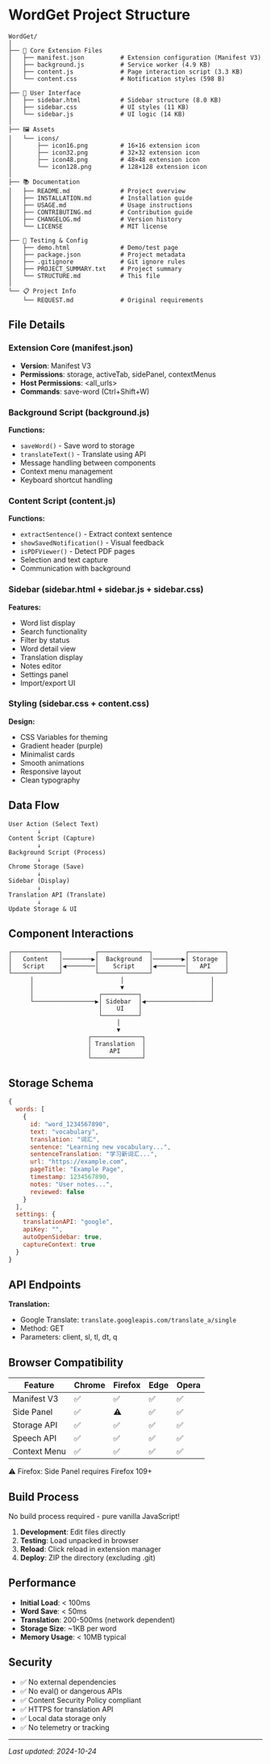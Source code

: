 # WordGet Project Structure

```
WordGet/
│
├── 📄 Core Extension Files
│   ├── manifest.json          # Extension configuration (Manifest V3)
│   ├── background.js          # Service worker (4.9 KB)
│   ├── content.js             # Page interaction script (3.3 KB)
│   └── content.css            # Notification styles (598 B)
│
├── 🎨 User Interface
│   ├── sidebar.html           # Sidebar structure (8.0 KB)
│   ├── sidebar.css            # UI styles (11 KB)
│   └── sidebar.js             # UI logic (14 KB)
│
├── 🖼️ Assets
│   └── icons/
│       ├── icon16.png         # 16×16 extension icon
│       ├── icon32.png         # 32×32 extension icon
│       ├── icon48.png         # 48×48 extension icon
│       └── icon128.png        # 128×128 extension icon
│
├── 📚 Documentation
│   ├── README.md              # Project overview
│   ├── INSTALLATION.md        # Installation guide
│   ├── USAGE.md               # Usage instructions
│   ├── CONTRIBUTING.md        # Contribution guide
│   ├── CHANGELOG.md           # Version history
│   └── LICENSE                # MIT license
│
├── 🧪 Testing & Config
│   ├── demo.html              # Demo/test page
│   ├── package.json           # Project metadata
│   ├── .gitignore             # Git ignore rules
│   ├── PROJECT_SUMMARY.txt    # Project summary
│   └── STRUCTURE.md           # This file
│
└── 📋 Project Info
    └── REQUEST.md             # Original requirements

```

## File Details

### Extension Core (manifest.json)
- **Version**: Manifest V3
- **Permissions**: storage, activeTab, sidePanel, contextMenus
- **Host Permissions**: <all_urls>
- **Commands**: save-word (Ctrl+Shift+W)

### Background Script (background.js)
**Functions:**
- `saveWord()` - Save word to storage
- `translateText()` - Translate using API
- Message handling between components
- Context menu management
- Keyboard shortcut handling

### Content Script (content.js)
**Functions:**
- `extractSentence()` - Extract context sentence
- `showSavedNotification()` - Visual feedback
- `isPDFViewer()` - Detect PDF pages
- Selection and text capture
- Communication with background

### Sidebar (sidebar.html + sidebar.js + sidebar.css)
**Features:**
- Word list display
- Search functionality
- Filter by status
- Word detail view
- Translation display
- Notes editor
- Settings panel
- Import/export UI

### Styling (sidebar.css + content.css)
**Design:**
- CSS Variables for theming
- Gradient header (purple)
- Minimalist cards
- Smooth animations
- Responsive layout
- Clean typography

## Data Flow

```
User Action (Select Text)
        ↓
Content Script (Capture)
        ↓
Background Script (Process)
        ↓
Chrome Storage (Save)
        ↓
Sidebar (Display)
        ↓
Translation API (Translate)
        ↓
Update Storage & UI
```

## Component Interactions

```
┌─────────────┐         ┌──────────────┐         ┌──────────┐
│   Content   │────────▶│  Background  │────────▶│ Storage  │
│   Script    │◀────────│    Script    │◀────────│   API    │
└─────────────┘         └──────────────┘         └──────────┘
      │                        │                        │
      │                        ▼                        │
      │                  ┌──────────┐                   │
      └─────────────────▶│ Sidebar  │◀──────────────────┘
                         │    UI    │
                         └──────────┘
                              │
                              ▼
                      ┌──────────────┐
                      │ Translation  │
                      │     API      │
                      └──────────────┘
```

## Storage Schema

```javascript
{
  words: [
    {
      id: "word_1234567890",
      text: "vocabulary",
      translation: "词汇",
      sentence: "Learning new vocabulary...",
      sentenceTranslation: "学习新词汇...",
      url: "https://example.com",
      pageTitle: "Example Page",
      timestamp: 1234567890,
      notes: "User notes...",
      reviewed: false
    }
  ],
  settings: {
    translationAPI: "google",
    apiKey: "",
    autoOpenSidebar: true,
    captureContext: true
  }
}
```

## API Endpoints

**Translation:**
- Google Translate: `translate.googleapis.com/translate_a/single`
- Method: GET
- Parameters: client, sl, tl, dt, q

## Browser Compatibility

| Feature | Chrome | Firefox | Edge | Opera |
|---------|--------|---------|------|-------|
| Manifest V3 | ✅ | ✅ | ✅ | ✅ |
| Side Panel | ✅ | ⚠️ | ✅ | ✅ |
| Storage API | ✅ | ✅ | ✅ | ✅ |
| Speech API | ✅ | ✅ | ✅ | ✅ |
| Context Menu | ✅ | ✅ | ✅ | ✅ |

⚠️ Firefox: Side Panel requires Firefox 109+

## Build Process

No build process required - pure vanilla JavaScript!

1. **Development**: Edit files directly
2. **Testing**: Load unpacked in browser
3. **Reload**: Click reload in extension manager
4. **Deploy**: ZIP the directory (excluding .git)

## Performance

- **Initial Load**: < 100ms
- **Word Save**: < 50ms
- **Translation**: 200-500ms (network dependent)
- **Storage Size**: ~1KB per word
- **Memory Usage**: < 10MB typical

## Security

- ✅ No external dependencies
- ✅ No eval() or dangerous APIs
- ✅ Content Security Policy compliant
- ✅ HTTPS for translation API
- ✅ Local data storage only
- ✅ No telemetry or tracking

---

*Last updated: 2024-10-24*
